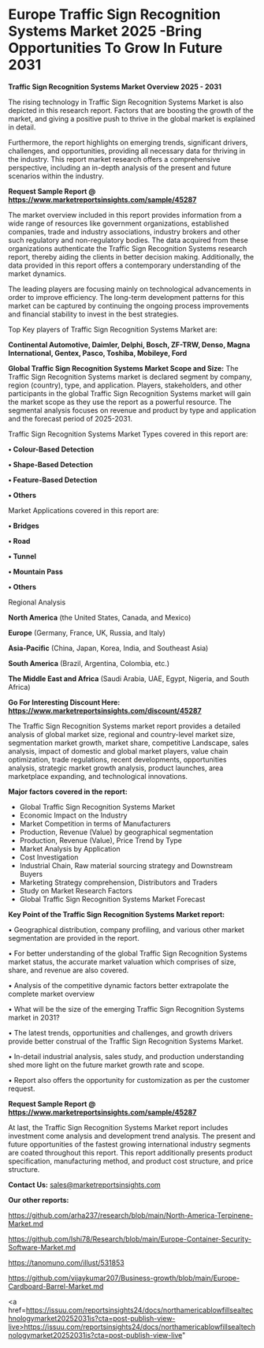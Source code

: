 # Europe Traffic Sign Recognition Systems Market 2025 -Bring Opportunities To Grow In Future 2031

<Strong> Traffic Sign Recognition Systems Market Overview 2025 - 2031</strong>

The rising technology in Traffic Sign Recognition Systems Market is also depicted in this research report. Factors that are boosting the growth of the market, and giving a positive push to thrive in the global market is explained in detail.

Furthermore, the report highlights on emerging trends, significant drivers, challenges, and opportunities, providing all necessary data for thriving in the industry. This report market research offers a comprehensive perspective, including an in-depth analysis of the present and future scenarios within the industry.

<strong>Request Sample Report @ <a href=https://www.marketreportsinsights.com/sample/45287>https://www.marketreportsinsights.com/sample/45287</a></strong>

The market overview included in this report provides information from a wide range of resources like government organizations, established companies, trade and industry associations, industry brokers and other such regulatory and non-regulatory bodies. The data acquired from these organizations authenticate the Traffic Sign Recognition Systems research report, thereby aiding the clients in better decision making. Additionally, the data provided in this report offers a contemporary understanding of the market dynamics.

The leading players are focusing mainly on technological advancements in order to improve efficiency. The long-term development patterns for this market can be captured by continuing the ongoing process improvements and financial stability to invest in the best strategies.

Top Key players of Traffic Sign Recognition Systems Market are:

<strong>Continental Automotive, Daimler, Delphi, Bosch, ZF-TRW, Denso, Magna International, Gentex, Pasco, Toshiba, Mobileye, Ford</strong>

<strong><b>Global Traffic Sign Recognition Systems Market Scope and Size:</b></strong>
The Traffic Sign Recognition Systems market is declared segment by company, region (country), type, and application. Players, stakeholders, and other participants in the global Traffic Sign Recognition Systems market will gain the market scope as they use the report as a powerful resource. The segmental analysis focuses on revenue and product by type and application and the forecast period of 2025-2031.

Traffic Sign Recognition Systems Market Types covered in this report are:

<strong>•  Colour-Based Detection

•  Shape-Based Detection

•  Feature-Based Detection

•  Others</strong>

Market Applications covered in this report are:

<strong>•  Bridges

•  Road

•  Tunnel

•  Mountain Pass

•  Others</strong> 

Regional Analysis

<strong>North America</strong> (the United States, Canada, and Mexico)

<strong>Europe</strong> (Germany, France, UK, Russia, and Italy)

<strong>Asia-Pacific</strong> (China, Japan, Korea, India, and Southeast Asia)

<strong>South America</strong> (Brazil, Argentina, Colombia, etc.)

<strong>The Middle East and Africa</strong> (Saudi Arabia, UAE, Egypt, Nigeria, and South Africa)

<strong>Go For Interesting Discount Here: <a href=https://www.marketreportsinsights.com/discount/45287>https://www.marketreportsinsights.com/discount/45287</a></strong>

The Traffic Sign Recognition Systems market report provides a detailed analysis of global market size, regional and country-level market size, segmentation market growth, market share, competitive Landscape, sales analysis, impact of domestic and global market players, value chain optimization, trade regulations, recent developments, opportunities analysis, strategic market growth analysis, product launches, area marketplace expanding, and technological innovations.

<strong><b>Major factors covered in the report:</b></strong>
<ul>
  <li>Global Traffic Sign Recognition Systems Market </li>
  <li>Economic Impact on the Industry</li>
  <li>Market Competition in terms of Manufacturers</li>
  <li>Production, Revenue (Value) by geographical segmentation</li>
  <li>Production, Revenue (Value), Price Trend by Type</li>
  <li>Market Analysis by Application</li>
  <li>Cost Investigation</li>
  <li>Industrial Chain, Raw material sourcing strategy and Downstream Buyers</li>
  <li>Marketing Strategy comprehension, Distributors and Traders</li>
  <li>Study on Market Research Factors</li>
  <li>Global Traffic Sign Recognition Systems Market Forecast</li>
</ul>

<strong><b>Key Point of the Traffic Sign Recognition Systems Market report:</b></strong>

• Geographical distribution, company profiling, and various other market segmentation are provided in the report.

• For better understanding of the global Traffic Sign Recognition Systems market status, the accurate market valuation which comprises of size, share, and revenue are also covered.

• Analysis of the competitive dynamic factors better extrapolate the complete market overview

• What will be the size of the emerging Traffic Sign Recognition Systems market in 2031?

• The latest trends, opportunities and challenges, and growth drivers provide better construal of the Traffic Sign Recognition Systems Market.

• In-detail industrial analysis, sales study, and production understanding shed more light on the future market growth rate and scope.

• Report also offers the opportunity for customization as per the customer request.

<strong>Request Sample Report @ <a href=https://www.marketreportsinsights.com/sample/45287>https://www.marketreportsinsights.com/sample/45287</a></strong>

At last, the Traffic Sign Recognition Systems Market report includes investment come analysis and development trend analysis. The present and future opportunities of the fastest growing international industry segments are coated throughout this report. This report additionally presents product specification, manufacturing method, and product cost structure, and price structure.

<strong>Contact Us:</strong>
sales@marketreportsinsights.com

<strong>Our other reports:</strong>

<a href=https://github.com/arha237/research/blob/main/North-America-Terpinene-Market.md>https://github.com/arha237/research/blob/main/North-America-Terpinene-Market.md</a>

<a href=https://github.com/Ishi78/Research/blob/main/Europe-Container-Security-Software-Market.md>https://github.com/Ishi78/Research/blob/main/Europe-Container-Security-Software-Market.md</a>

<a href=https://tanomuno.com/illust/531853>https://tanomuno.com/illust/531853</a>

<a href=https://github.com/vijaykumar207/Business-growth/blob/main/Europe-Cardboard-Barrel-Market.md>https://github.com/vijaykumar207/Business-growth/blob/main/Europe-Cardboard-Barrel-Market.md</a>

<a href=https://issuu.com/reportsinsights24/docs/northamericablowfillsealtechnologymarket20252031is?cta=post-publish-view-live>https://issuu.com/reportsinsights24/docs/northamericablowfillsealtechnologymarket20252031is?cta=post-publish-view-live</a>"

